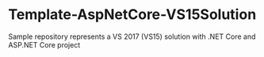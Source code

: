 # Template-AspNetCore-VS15Solution

Sample repository represents a VS 2017 (VS15) solution with .NET Core and ASP.NET Core project
